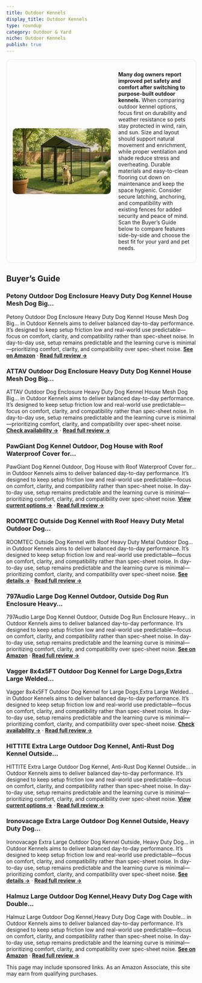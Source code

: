 ```yaml
---
title: Outdoor Kennels
display_title: Outdoor Kennels
type: roundup
category: Outdoor & Yard
niche: Outdoor Kennels
publish: true
---
```


<section class="hero-split" style="width:100%;box-sizing:border-box;border:1px solid #e5e7eb;border-radius:12px;padding:16px;display:grid;grid-template-columns:minmax(260px,40%) 1fr;gap:20px;align-items:center;"><figure style="margin:0;"><img src="/hero/roundups/outdoor-yard/outdoor-kennels.webp" alt="" style="width:100%;height:auto;display:block;border-radius:10px;"/></figure><div class="hero-copy" style="min-width:0;"><p><strong>Many dog owners report improved pet safety and comfort after switching to purpose-built outdoor kennels.</strong> When comparing outdoor kennel options, focus first on durability and weather resistance so pets stay protected in wind, rain, and sun. Size and layout should support natural movement and enrichment, while proper ventilation and shade reduce stress and overheating. Durable materials and easy-to-clean flooring cut down on maintenance and keep the space hygienic. Consider secure latching, anchoring, and compatibility with existing fences for added security and peace of mind. Scan the Buyer’s Guide below to compare features side-by-side and choose the best fit for your yard and pet needs.</p></div></section>

<h2>Buyer’s Guide</h2>
<h3>Petony Outdoor Dog Enclosure Heavy Duty Dog Kennel House Mesh Dog Big…</h3>
<p>Petony Outdoor Dog Enclosure Heavy Duty Dog Kennel House Mesh Dog Big… in Outdoor Kennels aims to deliver balanced day-to-day performance. It’s designed to keep setup friction low and real-world use predictable&mdash;focus on comfort, clarity, and compatibility rather than spec-sheet noise. In day-to-day use, setup remains predictable and the learning curve is minimal&mdash;prioritizing comfort, clarity, and compatibility over spec-sheet noise. <a href="https://amzn.to/42pHpDG" target="_blank" rel="nofollow sponsored noopener noopener" target="_blank"><strong>See on Amazon</strong></a> · <a href="/reviews/petony-outdoor-dog-enclosure-heavy-duty-dog-kennel-house-mesh-dog-big-c-52cef859/"><strong>Read full review &rarr;</strong></a></p>
<h3>ATTAV Outdoor Dog Enclosure Heavy Duty Dog Kennel House Mesh Dog Big…</h3>
<p>ATTAV Outdoor Dog Enclosure Heavy Duty Dog Kennel House Mesh Dog Big… in Outdoor Kennels aims to deliver balanced day-to-day performance. It’s designed to keep setup friction low and real-world use predictable&mdash;focus on comfort, clarity, and compatibility rather than spec-sheet noise. In day-to-day use, setup remains predictable and the learning curve is minimal&mdash;prioritizing comfort, clarity, and compatibility over spec-sheet noise. <a href="https://amzn.to/4nv2CEF" target="_blank" rel="nofollow sponsored noopener noopener" target="_blank"><strong>Check availability &rarr;</strong></a> · <a href="/reviews/attav-outdoor-dog-enclosure-heavy-duty-dog-kennel-house-mesh-dog-big-ca-5f0e0840/"><strong>Read full review &rarr;</strong></a></p>
<h3>PawGiant Dog Kennel Outdoor, Dog House with Roof Waterproof Cover for…</h3>
<p>PawGiant Dog Kennel Outdoor, Dog House with Roof Waterproof Cover for… in Outdoor Kennels aims to deliver balanced day-to-day performance. It’s designed to keep setup friction low and real-world use predictable&mdash;focus on comfort, clarity, and compatibility rather than spec-sheet noise. In day-to-day use, setup remains predictable and the learning curve is minimal&mdash;prioritizing comfort, clarity, and compatibility over spec-sheet noise. <a href="https://amzn.to/433p1k2" target="_blank" rel="nofollow sponsored noopener noopener" target="_blank"><strong>View current options &rarr;</strong></a> · <a href="/reviews/pawgiant-dog-kennel-outdoor-dog-house-with-roof-waterproof-cover-for-me-c7ac142f/"><strong>Read full review &rarr;</strong></a></p>
<h3>ROOMTEC Outside Dog Kennel with Roof Heavy Duty Metal Outdoor Dog…</h3>
<p>ROOMTEC Outside Dog Kennel with Roof Heavy Duty Metal Outdoor Dog… in Outdoor Kennels aims to deliver balanced day-to-day performance. It’s designed to keep setup friction low and real-world use predictable&mdash;focus on comfort, clarity, and compatibility rather than spec-sheet noise. In day-to-day use, setup remains predictable and the learning curve is minimal&mdash;prioritizing comfort, clarity, and compatibility over spec-sheet noise. <a href="https://amzn.to/4nu8huA" target="_blank" rel="nofollow sponsored noopener noopener" target="_blank"><strong>See details &rarr;</strong></a> · <a href="/reviews/roomtec-outside-dog-kennel-with-roof-heavy-duty-metal-outdoor-dog-enclo-0d86440d/"><strong>Read full review &rarr;</strong></a></p>
<h3>797Audio Large Dog Kennel Outdoor, Outside Dog Run Enclosure Heavy…</h3>
<p>797Audio Large Dog Kennel Outdoor, Outside Dog Run Enclosure Heavy… in Outdoor Kennels aims to deliver balanced day-to-day performance. It’s designed to keep setup friction low and real-world use predictable&mdash;focus on comfort, clarity, and compatibility rather than spec-sheet noise. In day-to-day use, setup remains predictable and the learning curve is minimal&mdash;prioritizing comfort, clarity, and compatibility over spec-sheet noise. <a href="https://amzn.to/4nDZ0Ai" target="_blank" rel="nofollow sponsored noopener noopener" target="_blank"><strong>See on Amazon</strong></a> · <a href="/reviews/797audio-large-dog-kennel-outdoor-outside-dog-run-enclosure-heavy-duty-604ed097/"><strong>Read full review &rarr;</strong></a></p>
<h3>Vagger 8x4x5FT Outdoor Dog Kennel for Large Dogs,Extra Large Welded…</h3>
<p>Vagger 8x4x5FT Outdoor Dog Kennel for Large Dogs,Extra Large Welded… in Outdoor Kennels aims to deliver balanced day-to-day performance. It’s designed to keep setup friction low and real-world use predictable&mdash;focus on comfort, clarity, and compatibility rather than spec-sheet noise. In day-to-day use, setup remains predictable and the learning curve is minimal&mdash;prioritizing comfort, clarity, and compatibility over spec-sheet noise. <a href="https://amzn.to/4nCS3zv" target="_blank" rel="nofollow sponsored noopener noopener" target="_blank"><strong>Check availability &rarr;</strong></a> · <a href="/reviews/vagger-8x4x5ft-outdoor-dog-kennel-for-large-dogs-extra-large-welded-wir-b7e6f59f/"><strong>Read full review &rarr;</strong></a></p>
<h3>HITTITE Extra Large Outdoor Dog Kennel, Anti-Rust Dog Kennel Outside…</h3>
<p>HITTITE Extra Large Outdoor Dog Kennel, Anti-Rust Dog Kennel Outside… in Outdoor Kennels aims to deliver balanced day-to-day performance. It’s designed to keep setup friction low and real-world use predictable&mdash;focus on comfort, clarity, and compatibility rather than spec-sheet noise. In day-to-day use, setup remains predictable and the learning curve is minimal&mdash;prioritizing comfort, clarity, and compatibility over spec-sheet noise. <a href="https://amzn.to/4mS8OoV" target="_blank" rel="nofollow sponsored noopener noopener" target="_blank"><strong>View current options &rarr;</strong></a> · <a href="/reviews/hittite-extra-large-outdoor-dog-kennel-anti-rust-dog-kennel-outside-wit-38f162c0/"><strong>Read full review &rarr;</strong></a></p>
<h3>Ironovacage Extra Large Outdoor Dog Kennel Outside, Heavy Duty Dog…</h3>
<p>Ironovacage Extra Large Outdoor Dog Kennel Outside, Heavy Duty Dog… in Outdoor Kennels aims to deliver balanced day-to-day performance. It’s designed to keep setup friction low and real-world use predictable&mdash;focus on comfort, clarity, and compatibility rather than spec-sheet noise. In day-to-day use, setup remains predictable and the learning curve is minimal&mdash;prioritizing comfort, clarity, and compatibility over spec-sheet noise. <a href="https://amzn.to/4pTIz4r" target="_blank" rel="nofollow sponsored noopener noopener" target="_blank"><strong>See details &rarr;</strong></a> · <a href="/reviews/ironovacage-extra-large-outdoor-dog-kennel-outside-heavy-duty-dog-enclo-5895470a/"><strong>Read full review &rarr;</strong></a></p>
<h3>Halmuz Large Outdoor Dog Kennel,Heavy Duty Dog Cage with Double…</h3>
<p>Halmuz Large Outdoor Dog Kennel,Heavy Duty Dog Cage with Double… in Outdoor Kennels aims to deliver balanced day-to-day performance. It’s designed to keep setup friction low and real-world use predictable&mdash;focus on comfort, clarity, and compatibility rather than spec-sheet noise. In day-to-day use, setup remains predictable and the learning curve is minimal&mdash;prioritizing comfort, clarity, and compatibility over spec-sheet noise. <a href="https://amzn.to/4gUYA61" target="_blank" rel="nofollow sponsored noopener noopener" target="_blank"><strong>See on Amazon</strong></a> · <a href="/reviews/halmuz-large-outdoor-dog-kennel-heavy-duty-dog-cage-with-double-locks-o-e853a43c/"><strong>Read full review &rarr;</strong></a></p>
<aside class="disclosure">This page may include sponsored links. As an Amazon Associate, this site may earn from qualifying purchases.</aside>
